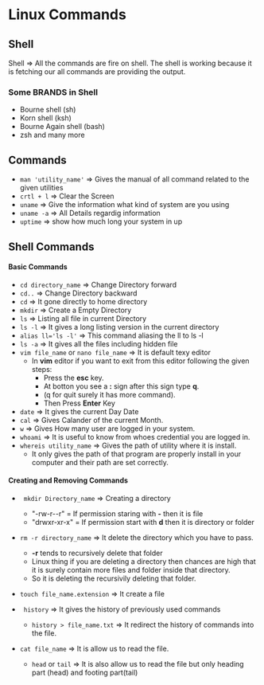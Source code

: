 # Linux Commands

## Shell

Shell => All the commands are fire on shell. The shell is working because it is fetching our all commands are providing the output.

### Some BRANDS in Shell

* Bourne shell (sh)
* Korn shell (ksh)
* Bourne Again shell (bash)
* zsh and many more

## Commands
- ``man 'utility_name'`` => Gives the manual of all command related to the given utilities
- ``crtl + l``  => Clear the Screen
- ``uname``     => Give the information what kind of system are you using
- ``uname -a``  => All Details regardig information
-  ``uptime``   => show how much long your system in up 

## Shell Commands
#### Basic Commands
- ``cd directory_name``    => Change Directory forward
- ``cd..``  => Change Directory backward
- ``cd``   => It gone directly to home directory
- ``mkdir`` => Create a Empty Directory
- ``ls``    => Listing all file in current Directory
- ``ls -l`` => It gives a long listing version in the current directory
- ``alias ll='ls -l'``  => This command aliasing the ll to ls -l
- ``ls -a`` => It gives all the files including hidden file
- ``vim file_name`` or ``nano file_name``   => It is default texy editor
    - In **vim** editor if you want to exit from this editor following the given steps:
        - Press the **esc** key.
        - At botton you see a **:** sign after this sign type **q**.
        - (q for quit surely it has more command).
        - Then Press **Enter** Key
- ``date`` => It gives the current Day Date
- ``cal``  => Gives Calander of the current Month.
- ``w``    => Gives How many user are logged in your system.
- ``whoami``    => It is useful to know from whoes credential you are logged in.
- ``whereis utility_name``  => Gives the path of utility where it is install.
    - It only gives the path of that program are properly install in your computer and their path are set correctly.

#### Creating and Removing Commands
- `` mkdir Directory_name`` => Creating a directory
    - "-rw-r--r" = If permission staring with **-** then it is file
    - "drwxr-xr-x" = If permission start with **d** then it is directory or folder 
- `` rm -r directory_name ``    => It delete the directory which you have to pass.
    - **-r** tends to recursively delete that folder
    - Linux thing if you are deleting a directory then chances are high that it is surely contain more files and folder inside that directory.
    - So it is deleting the recursivily deleting that folder.
- `` touch file_name.extension ``   => It create a file

- `` history`` => It gives the history of previously used commands
    - ``history > file_name.txt`` => It redirect the history of commands into the file.
- `` cat file_name ``   => It is allow us to read the file.
    - ``head`` or ``tail`` => It is also allow us to read the file but only heading part (head) and footing part(tail)  